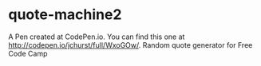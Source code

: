 # quote-machine2

A Pen created at CodePen.io. You can find this one at http://codepen.io/jchurst/full/WxoGOw/.
Random quote generator for Free Code Camp
